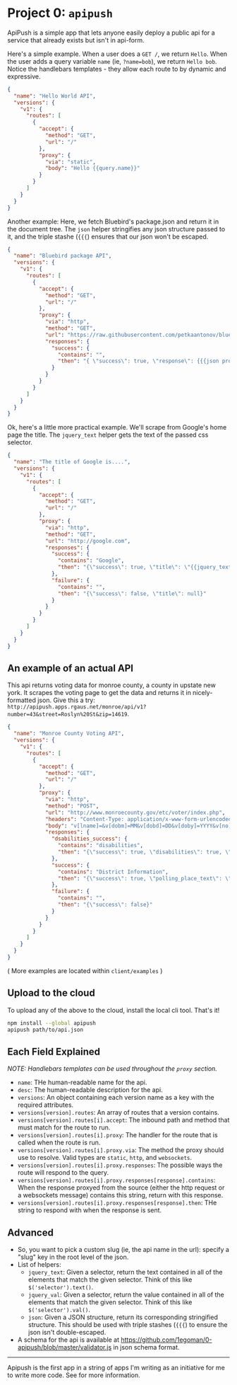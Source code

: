 Project 0: `apipush`
===

ApiPush is a simple app that lets anyone easily deploy a public api for a
service that already exists but isn't in api-form.

Here's a simple example. When a user does a `GET /`, we return `Hello`. When the
user adds a query variable `name` (ie, `?name=bob`), we return `Hello bob`.
Notice the handlebars templates - they allow each route to by dynamic and
expressive.
```json
{
  "name": "Hello World API",
  "versions": {
    "v1": {
      "routes": [
        {
          "accept": {
            "method": "GET",
            "url": "/"
          },
          "proxy": {
            "via": "static",
            "body": "Hello {{query.name}}"
          }
        }
      ]
    }
  }
}
```

Another example: Here, we fetch Bluebird's
package.json and return it in the document tree. The `json` helper stringifies
any json structure passed to it, and the triple stashe (`{{{`) ensures that our
json won't be escaped.
```json
{
  "name": "Bluebird package API",
  "versions": {
    "v1": {
      "routes": [
        {
          "accept": {
            "method": "GET",
            "url": "/"
          },
          "proxy": {
            "via": "http",
            "method": "GET",
            "url": "https://raw.githubusercontent.com/petkaantonov/bluebird/master/package.json",
            "responses": {
              "success": {
                "contains": "",
                "then": "{ \"success\": true, \"response\": {{{json proxy.body}}} }"
              }
            }
          }
        }
      ]
    }
  }
}
```

Ok, here's a little more practical example. We'll scrape from Google's home page
the title. The `jquery_text` helper gets the text of the passed css selector.
```json
{
  "name": "The title of Google is....",
  "versions": {
    "v1": {
      "routes": [
        {
          "accept": {
            "method": "GET",
            "url": "/"
          },
          "proxy": {
            "via": "http",
            "method": "GET",
            "url": "http://google.com",
            "responses": {
              "success": {
                "contains": "Google",
                "then": "{\"success\": true, \"title\": \"{{jquery_text 'title'}}\"}"
              },
              "failure": {
                "contains": "",
                "then": "{\"success\": false, \"title\": null}"
              }
            }
          }
        }
      ]
    }
  }
}
```

An example of an actual API
---
This api returns voting data for monroe county, a county in upstate new york. It
scrapes the voting page to get the data and returns it in nicely-formatted
json. Give this a try: `http://apipush.apps.rgaus.net/monroe/api/v1?number=43&street=Roslyn%20St&zip=14619`.
```json
{
  "name": "Monroe County Voting API",
  "versions": {
    "v1": {
      "routes": [
        {
          "accept": {
            "method": "GET",
            "url": "/"
          },
          "proxy": {
            "via": "http",
            "method": "POST",
            "url": "http://www.monroecounty.gov/etc/voter/index.php",
            "headers": "Content-Type: application/x-www-form-urlencoded",
            "body": "v[lname]=&v[dobm]=MM&v[dobd]=DD&v[doby]=YYYY&v[no]={{query.number}}&v[sname]={{query.street}}&v[zip]={{query.zip}}&submit=Get+Voter+Info",
            "responses": {
              "dsabilities_success": {
                "contains": "disabilities",
                "then": "{\"success\": true, \"disabilities\": true, \"polling_place_text\": \"{{jquery_text '#poll'}}\"}"
              },
              "success": {
                "contains": "District Information",
                "then": "{\"success\": true, \"polling_place_text\": \"{{jquery_text '#poll'}}\"}"
              },
              "failure": {
                "contains": "",
                "then": "{\"success\": false}"
              }
            }
          }
        }
      ]
    }
  }
}
```
( More examples are located within `client/examples` )

Upload to the cloud
---
To upload any of the above to the cloud, install the local cli tool. That's it!
```bash
npm install --global apipush
apipush path/to/api.json
```

Each Field Explained
---
*NOTE: Handlebars templates can be used throughout the `proxy` section.*
- `name`: THe human-readable name for the api.
- `desc`: The human-readable description for the api.
- `versions`: An object containing each version name as a key with the required
  attributes.
- `versions[version].routes`: An array of routes that a version contains.
- `versions[version].routes[i].accept`: The inbound path and method that must
  match for the route to run.
- `versions[version].routes[i].proxy`: The handler for the route that is called
  when the route is run.
- `versions[version].routes[i].proxy.via`: The method the proxy should use to
  resolve. Valid types are `static`, `http`, and `websockets`.
- `versions[version].routes[i].proxy.responses`: The possible ways the route
  will respond to the query.
- `versions[version].routes[i].proxy.responses[response].contains`: When the
  response proxyed from the source (either the http request or a websockets
  message) contains this string, return with this response.
- `versions[version].routes[i].proxy.responses[response].then`: THe string to
  respond with when the response is sent.

Advanced
---
- So, you want to pick a custom slug (ie, the api name in the url): specify a "slug" key in the root level of the json.
- List of helpers:
  - `jquery_text`: Given a selector, return the text contained in all of the elements that match the given selector. Think of this like `$('selector').text()`.
  - `jquery_val`: Given a selector, return the value contained in all of the elements that match the given selector. Think of this like `$('selector').val()`.
  - `json`: Given a JSON structure, return its corresponding stringified structure. This should be used with triple stashes (`{{{`) to ensure the json isn't double-escaped.
- A schema for the api is available at <https://github.com/1egoman/0-apipush/blob/master/validator.js> in json schema format. 

-----------------

Apipush is the first app in a string of apps I'm writing as an initiative for me
to write more code. See <medium> for more information.
